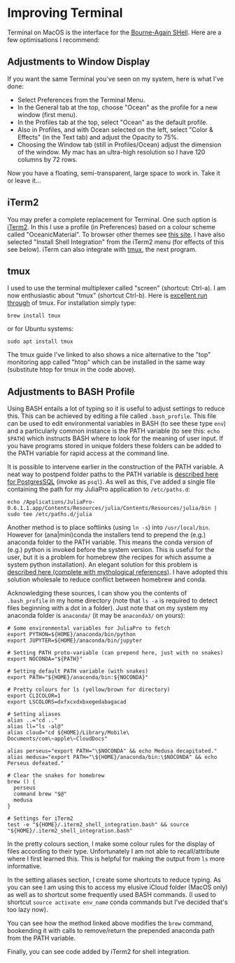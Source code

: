 # Improving Terminal
Terminal on MacOS is the interface for the [Bourne-Again SHell](https://en.wikipedia.org/wiki/Bash_(Unix_shell)). Here are a few optimisations I recommend:

## Adjustments to Window Display
If you want the same Terminal you've seen on my system, here is what I've done:

* Select Preferences from the Terminal Menu.
* In the General tab at the top, choose "Ocean" as the profile for a new window (first menu).
* In the Profiles tab at the top, select "Ocean" as the default profile.
* Also in Profiles, and with Ocean selected on the left, select "Color & Effects" (in the Text tab) and adjust the Opacity to 75%.
* Choosing the Window tab (still in Profiles/Ocean) adjust the dimension of the window. My mac has an ultra-high resolution so I have 120 columns by 72 rows.

Now you have a floating, semi-transparent, large space to work in. Take it or leave it...

## iTerm2
You may prefer a complete replacement for Terminal. One such option is [iTerm2](https://iterm2.com). In this I use a profile (in Preferences) based on a colour scheme called "OceanicMaterial". To browser other themes see [this site](http://iterm2colorschemes.com). I have also selected "Install Shell Integration" from the iTerm2 menu (for effects of this see below). iTerm can also integrate with [tmux](https://github.com/tmux/tmux/wiki), the next program.

## tmux
I used to use the terminal multiplexer called "screen" (shortcut: Ctrl-a). I am now enthusiastic about "tmux" (shortcut Ctrl-b). Here is [excellent run through](http://www.hamvocke.com/blog/a-quick-and-easy-guide-to-tmux/) of tmux. For installation simply type:
```
brew install tmux
```
or for Ubuntu systems:
```
sudo apt install tmux
```
The tmux guide I've linked to also shows a nice alternative to the "top" monitoring app called "htop" which can be installed in the same way (substitute htop for tmux in the code above).

## Adjustments to BASH Profile
Using BASH entails a lot of typing so it is useful to adjust settings to reduce this. This can be achieved by editing a file called ```.bash_profile```. This file can be used to edit environmental variables in BASH (to see these type ```env```) and a particularly common instance is the PATH variable (to see this: ```echo $PATH```) which instructs BASH where to look for the meaning of user input. If you have programs stored in unique folders these folders can be added to the PATH variable for rapid access at the command line.

It is possible to intervene earlier in the construction of the PATH variable. A neat way to postpend folder paths to the PATH variable is [described here for PostgresSQL](http://postgresapp.com/documentation/cli-tools.html) (invoke as ```psql```). As well as this, I've added a single file containing the path for my JuliaPro application to ```/etc/paths.d```:
```
echo /Applications/JuliaPro-0.6.1.1.app/Contents/Resources/julia/Contents/Resources/julia/bin | sudo tee /etc/paths.d/julia
```
Another method is to place softlinks (using ```ln -s```) into ```/usr/local/bin```. However for (ana|mini)conda the installers tend to prepend the (e.g.) anaconda folder to the PATH variable. This means the conda version of (e.g.) python is invoked before the system version. This is useful for the user, but it is a problem for homebrew (the recipes for which assume a system python installation). An elegant solution for this problem is [described here (complete with mythological references)](https://hashrocket.com/blog/posts/keep-anaconda-from-constricting-your-homebrew-installs). I have adopted this solution wholesale to reduce conflict between homebrew and conda.

Acknowledging these sources, I can show you the contents of ```.bash_profile``` in my home directory (note that ```ls -a``` is required to detect files beginning with a dot in a folder). Just note that on my system my anaconda folder is ```anaconda/``` (it may be ```anaconda3/``` on yours):

```
# Some environmental variables for JuliaPro to fetch
export PYTHON=${HOME}/anaconda/bin/python
export JUPYTER=${HOME}/anaconda/bin/jupyter

# Setting PATH proto-variable (can prepend here, just with no snakes)
export NOCONDA="${PATH}"

# Setting default PATH variable (with snakes)
export PATH="${HOME}/anaconda/bin:${NOCONDA}"

# Pretty colours for ls (yellow/brown for directory)
export CLICOLOR=1
export LSCOLORS=dxfxcxdxbxegedabagacad

# Setting aliases
alias ..="cd .."
alias ll="ls -al@"
alias cloud="cd ${HOME}/Library/Mobile\ Documents/com\~apple\~CloudDocs"

alias perseus="export PATH="\$NOCONDA" && echo Medusa decapitated."
alias medusa="export PATH="\${HOME}/anaconda/bin:\$NOCONDA" && echo Perseus defeated."

# Clear the snakes for homebrew
brew () {
  perseus
  command brew "$@"
  medusa
}

# Settings for iTerm2
test -e "${HOME}/.iterm2_shell_integration.bash" && source "${HOME}/.iterm2_shell_integration.bash"
```

In the pretty colours section, I make some colour rules for the display of files according to their type. Unfortunately I am not able to recall/attribute where I first learned this. This is helpful for making the output from ```ls``` more informative.

In the setting aliases section, I create some shortcuts to reduce typing. As you can see I am using this to access my elusive iCloud folder (MacOS only) as well as to shortcut some frequently used BASH commands. (I used to shortcut ```source activate env_name``` conda commands but I've decided that's too lazy now).

You can see how the method linked above modifies the ```brew``` command, bookending it with calls to remove/return the prepended anaconda path from the PATH variable.

Finally, you can see code added by iTerm2 for shell integration.
